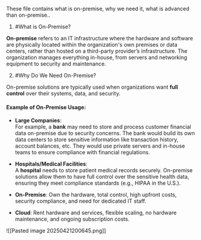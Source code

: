 
These file contains what is on-premise, why we need it, what is advanced than on-premise..

1. #What is On-Premise?

**On-premise** refers to an IT infrastructure where the hardware and software are physically located within the organization's own premises or data centers, rather than hosted on a third-party provider’s infrastructure. The organization manages everything in-house, from servers and networking equipment to security and maintenance.

2.  #Why Do We Need On-Premise?

On-premise solutions are typically used when organizations want **full control** over their systems, data, and security. 

#### Example of On-Premise Usage:

- **Large Companies**:  
    For example, a **bank** may need to store and process customer financial data on-premise due to security concerns. The bank would build its own data centers to store sensitive information like transaction history, account balances, etc. They would use private servers and in-house teams to ensure compliance with financial regulations.
    
- **Hospitals/Medical Facilities**:  
    A **hospital** needs to store patient medical records securely. On-premise solutions allow them to have full control over the sensitive health data, ensuring they meet compliance standards (e.g., HIPAA in the U.S.).

- **On-Premise**: Own the hardware, total control, high upfront costs, security compliance, and need for dedicated IT staff.
    
- **Cloud**: Rent hardware and services, flexible scaling, no hardware maintenance, and ongoing subscription costs.

![[Pasted image 20250421200645.png]]
